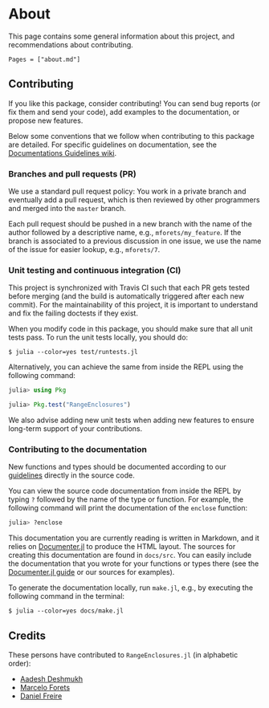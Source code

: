 # About

This page contains some general information about this project, and
recommendations about contributing.

```@contents
Pages = ["about.md"]
```

## Contributing

If you like this package, consider contributing!
You can send bug reports (or fix them and send your code), add examples to the
documentation, or propose new features.

Below some conventions that we follow when contributing to this package are
detailed.
For specific guidelines on documentation, see the
[Documentations Guidelines wiki](https://github.com/JuliaReach/LazySets.jl/wiki/Documentation-Guidelines).

### Branches and pull requests (PR)

We use a standard pull request policy:
You work in a private branch and eventually add a pull request, which is then
reviewed by other programmers and merged into the `master` branch.

Each pull request should be pushed in a new branch with the name of the author
followed by a descriptive name, e.g., `mforets/my_feature`.
If the branch is associated to a previous discussion in one issue, we use the
name of the issue for easier lookup, e.g., `mforets/7`.

### Unit testing and continuous integration (CI)

This project is synchronized with Travis CI such that each PR gets tested before
merging (and the build is automatically triggered after each new commit).
For the maintainability of this project, it is important to understand and fix
the failing doctests if they exist.

When you modify code in this package, you should make sure that all unit tests
pass.
To run the unit tests locally, you should do:

```
$ julia --color=yes test/runtests.jl
```

Alternatively, you can achieve the same from inside the REPL using the following
command:

```julia
julia> using Pkg

julia> Pkg.test("RangeEnclosures")
```

We also advise adding new unit tests when adding new features to ensure
long-term support of your contributions.

### Contributing to the documentation

New functions and types should be documented according to our
[guidelines](https://github.com/JuliaReach/LazySets.jl/wiki/Documentation-Guidelines)
directly in the source code.

You can view the source code documentation from inside the REPL by typing `?`
followed by the name of the type or function.
For example, the following command will print the documentation of the `enclose`
function:

```julia
julia> ?enclose
```

This documentation you are currently reading is written in Markdown, and it
relies on [Documenter.jl](https://juliadocs.github.io/Documenter.jl/stable/) to
produce the HTML layout.
The sources for creating this documentation are found in `docs/src`.
You can easily include the documentation that you wrote for your functions or
types there (see the
[Documenter.jl guide](https://juliadocs.github.io/Documenter.jl/stable/man/guide/)
or our sources for examples).

To generate the documentation locally, run `make.jl`, e.g., by executing the
following command in the terminal:

```
$ julia --color=yes docs/make.jl
```

## Credits

These persons have contributed to `RangeEnclosures.jl` (in alphabetic order):

- [Aadesh Deshmukh](https://github.com/aa25desh)
- [Marcelo Forets](http://github.com/mforets)
- [Daniel Freire](https://github.com/dfcaporale)

